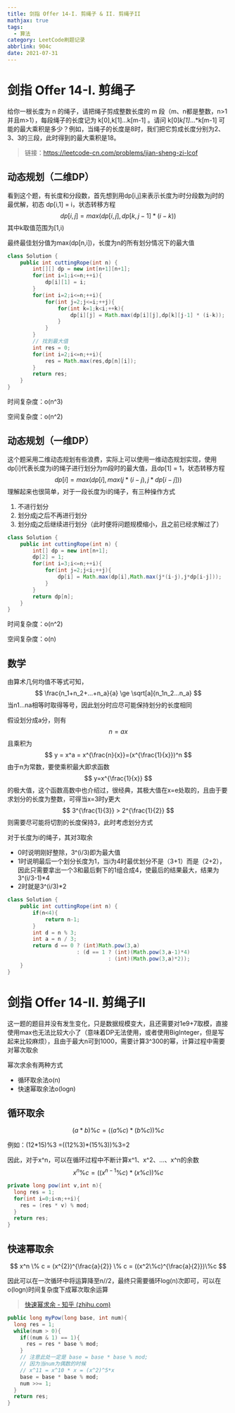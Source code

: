 ```yaml
---
title: 剑指 Offer 14-I. 剪绳子 & II. 剪绳子II
mathjax: true
tags:
  - 算法
category: LeetCode刷题记录
abbrlink: 904c
date: 2021-07-31
---
```

# 剑指 Offer 14-I. 剪绳子

给你一根长度为 n 的绳子，请把绳子剪成整数长度的 m 段（m、n都是整数，n>1并且m>1），每段绳子的长度记为 k[0],k[1]...k[m-1] 。请问 k[0]*k[1]*...*k[m-1] 可能的最大乘积是多少？例如，当绳子的长度是8时，我们把它剪成长度分别为2、3、3的三段，此时得到的最大乘积是18。

> 链接：https://leetcode-cn.com/problems/jian-sheng-zi-lcof

<!-- more -->

## 动态规划（二维DP）

看到这个题，有长度和分段数，首先想到用dp[i,j]来表示长度为i时分段数为j时的最优解，初态 dp[i,1] = i，状态转移方程
$$
dp[i,j] = max(dp[i,j],dp[k,j-1]*(i-k))
$$
其中k取值范围为[1,i)

最终最佳划分值为max(dp[n,i])，长度为n的所有划分情况下的最大值

```java
class Solution {
    public int cuttingRope(int n) {
        int[][] dp = new int[n+1][n+1];
        for(int i=1;i<=n;++i){
            dp[i][1] = i;
        }
        for(int i=2;i<=n;++i){
            for(int j=2;j<=i;++j){
                for(int k=1;k<i;++k){
                    dp[i][j] = Math.max(dp[i][j],dp[k][j-1] * (i-k));
                }
            }
        }
        // 找到最大值
        int res = 0;
        for(int i=2;i<=n;++i){
            res = Math.max(res,dp[n][i]);
        }
        return res;
    }
}
```

时间复杂度：o(n^3)

空间复杂度：o(n^2)

## 动态规划（一维DP）

这个题采用二维动态规划有些浪费，实际上可以使用一维动态规划实现，使用dp[i]代表长度为i的绳子进行划分为m段时的最大值，且dp[1] = 1，状态转移方程
$$
dp[i] = max(dp[i],max(j*(i-j),j*dp[i-j]))
$$
理解起来也很简单，对于一段长度为i的绳子，有三种操作方式

1. 不进行划分
2. 划分成j之后不再进行划分
3. 划分成j之后继续进行划分（此时便将问题规模缩小，且之前已经求解过了）

```java
class Solution {
    public int cuttingRope(int n) {
        int[] dp = new int[n+1];
        dp[2] = 1;
        for(int i=3;i<=n;++i){
            for(int j=2;j<i;++j){
                dp[i] = Math.max(dp[i],Math.max(j*(i-j),j*dp[i-j]));
            }
        }
        return dp[n];
    }
}
```

时间复杂度：o(n^2)

空间复杂度：o(n)

## 数学

由算术几何均值不等式可知，
$$
\frac{n_1+n_2+...+n_a}{a} \ge \sqrt[a]{n_1n_2...n_a}
$$
当n1...na相等时取得等号，因此划分时应尽可能保持划分的长度相同

假设划分成a分，则有
$$
n = ax
$$
且乘积为
$$
y = x^a = x^{\frac{n}{x}}=(x^{\frac{1}{x}})^n
$$
由于n为常数，要使乘积最大即求函数
$$
y=x^{\frac{1}{x}}
$$
的极大值，这个函数高数中也介绍过，很经典，其极大值在x=e处取的，且由于要求划分的长度为整数，可得当x=3时y更大
$$
3^{\frac{1}{3}} > 2^{\frac{1}{2}}
$$
则需要尽可能将切割的长度保持3，此时考虑划分方式

对于长度为i的绳子，其对3取余

- 0时说明刚好整除，3^(i/3)即为最大值
- 1时说明最后一个划分长度为1，当i为4时最优划分不是（3+1）而是（2+2），因此只需要拿出一个3和最后剩下的1组合成4，使最后的结果最大，结果为3^(i/3-1)*4
- 2时就是3^(i/3)*2

```java
class Solution {
    public int cuttingRope(int n) {
        if(n<4){
            return n-1;
        }
        int d = n % 3;
        int a = n / 3;
        return d == 0 ? (int)Math.pow(3,a) 
                      : (d == 1 ? (int)(Math.pow(3,a-1)*4) 
                                : (int)(Math.pow(3,a)*2));
    }
}
```



# 剑指 Offer 14-II. 剪绳子II

这一题的题目并没有发生变化，只是数据规模变大，且还需要对1e9+7取模，直接使用max也无法比较大小了（意味着DP无法使用，或者使用BigInteger，但是写起来比较麻烦），且由于最大n可到1000，需要计算3^300的幂，计算过程中需要对幂次取余

幂次求余有两种方式

- 循环取余法o(n)
- 快速幂取余法o(logn)

## 循环取余

$$
(a*b)\% c = ((a \% c) * (b \% c))\%c
$$

例如：(12*15)%3 =((12%3)\*(15%3))%3=2

因此，对于x^n，可以在循环过程中不断计算x^1、x^2、...、x^n的余数
$$
x^n \% c = ((x^{n-1} \% c) *(x \% c)) \% c
$$

```java
private long pow(int v,int n){
  long res = 1;
  for(int i=0;i<n;++i){
    res = (res * v) % mod;
  }
  return res;
}
```

## 快速幂取余

$$
x^n \% c = (x^{2})^{\frac{a}{2}} \% c = ((x^2\%c)^{\frac{a}{2}})\%c
$$

因此可以在一次循环中将运算降至n//2，最终只需要循环log(n)次即可，可以在o(logn)时间复杂度下成幂次取余运算

> [快速幂求余 - 知乎 (zhihu.com)](https://zhuanlan.zhihu.com/p/307759581)

```java
public long myPow(long base, int num){
  long res = 1;
  while(num > 0){
    if((num & 1) == 1){
      res = res * base % mod;
    }
    // 注意此处一定是 base = base * base % mod;
    // 因为当num为偶数的时候
    // x^11 = x^10 * x = (x^2)^5*x
    base = base * base % mod;
    num >>= 1;
  }
  return res;
}
```

